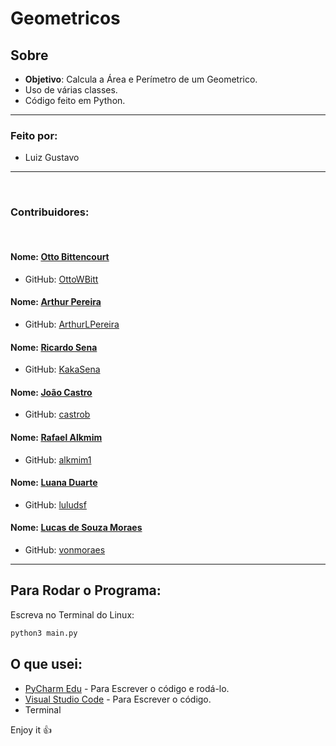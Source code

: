 # Geometricos

Sobre
---
- <b>Objetivo</b>: Calcula a Área e Perímetro de um Geometrico.
- Uso de várias classes.
- Código feito em Python.

---

### Feito por: 

- Luiz Gustavo

---

<br>

### Contribuidores:
<br>

#### Nome: [Otto Bittencourt](https://github.com/OttoWBitt)
- GitHub: [OttoWBitt](https://github.com/OttoWBitt)

#### Nome: [Arthur Pereira](https://github.com/ArthurLPereira)
- GitHub: [ArthurLPereira](https://github.com/ArthurLPereira)


#### Nome: [Ricardo Sena](https://github.com/KakaSena)
- GitHub: [KakaSena](https://github.com/KakaSena)


#### Nome: [João Castro](https://github.com/castrob)
- GitHub: [castrob](https://github.com/castrob)


#### Nome: [Rafael Alkmim](https://github.com/alkmim1)
- GitHub: [alkmim1](https://github.com/alkmim1)


#### Nome: [Luana Duarte](https://github.com/luludsf)
- GitHub: [luludsf](https://github.com/luludsf)

#### Nome: [Lucas de Souza Moraes](https://github.com/vonmoraes)
- GitHub: [vonmoraes](https://github.com/vonmoraes)

---


Para Rodar o Programa:
---
Escreva no Terminal do Linux:

```sh
python3 main.py
```

O que usei:
---
- [PyCharm Edu](https://www.jetbrains.com/pycharm-edu/download/#section=windows) - Para Escrever o código e rodá-lo.
- [Visual Studio Code](https://code.visualstudio.com/) - Para Escrever o código.
- Terminal

Enjoy it :+1:
